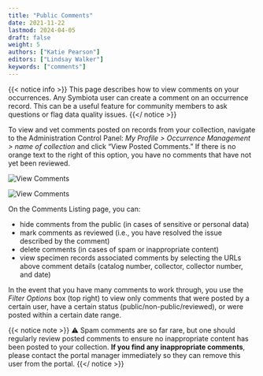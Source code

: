 ```yaml
---
title: "Public Comments"
date: 2021-11-22
lastmod: 2024-04-05
draft: false
weight: 5
authors: ["Katie Pearson"]
editors: ["Lindsay Walker"]
keywords: ["comments"]
---
```


{{< notice info >}}
  This page describes how to view comments on your occurrences. Any Symbiota user can create a comment on an occurrence record. This can be a useful feature for community members to ask questions or flag data quality issues.
{{</ notice >}}

To view and vet comments posted on records from your collection, navigate to the Administration Control Panel: _My Profile > Occurrence Management > name of collection_ and click “View Posted Comments.” If there is no orange text to the right of this option, you have no comments that have not yet been reviewed.

![View Comments](/symbiota-docs/images/admincontrolpanel_comments.png)

![View Comments](/symbiota-docs/images/examplecomments.png)

On the Comments Listing page, you can:
- hide comments from the public (in cases of sensitive or personal data)
- mark comments as reviewed (i.e., you have resolved the issue described by the comment)
- delete comments (in cases of spam or inappropriate content)
- view specimen records associated comments by selecting the URLs above comment details (catalog number, collector, collector number, and date)

In the event that you have many comments to work through, you use the _Filter Options_ box (top right) to view only comments that were posted by a certain user, have a certain status (public/non-public/reviewed), or were posted within a certain date range.

{{< notice note >}}
  ⚠️ Spam comments are so far rare, but one should regularly review posted comments to ensure no inappropriate content has been posted to your collection. **If you find any inappropriate comments**, please contact the portal manager immediately so they can remove this user from the portal.
{{</ notice >}}

